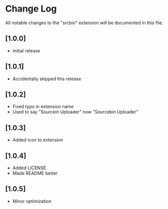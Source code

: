 # Change Log

All notable changes to the "srcbin" extension will be documented in this file.

## [1.0.0]

-   Initial release

## [1.0.1]

-   Accidentally skipped this release

## [1.0.2]

-   Fixed typo in extension name
-   Used to say "Sourcein Uploader" now "Sourcebin Uploader"

## [1.0.3]

-   Added icon to extension

## [1.0.4]

-   Added LICENSE
-   Made README better

## [1.0.5]

-   Minor optimization
